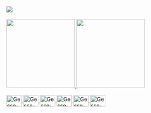 ## <img src="https://readme-typing-svg.herokuapp.com/?font=Segoe+UI&size=22&color=007d9c&center=true&width=157&height=45&lines=Hey+there++👋" />
<div>
  <a href="https://github.com/gessecarneiro">
  <img height="180em" src="https://github-readme-stats.vercel.app/api?username=gessecarneiro&show_icons=true&theme=dark&include_all_commits=true&count_private=true"/>
  <img height="180em" src="https://github-readme-stats.vercel.app/api/top-langs/?username=gessecarneiro&layout=compact&langs_count=7&theme=dark"/>
</div>
<div style="display: inline_block"><br>
  <img align="center" alt="Gesse-tux" height="30" width="40" src="https://cdn.jsdelivr.net/gh/devicons/devicon/icons/linux/linux-original.svg">
  <img align="center" alt="Gesse-docker" height="30" width="40" src="https://cdn.jsdelivr.net/gh/devicons/devicon/icons/docker/docker-original.svg">
  <img align="center" alt="Gesse-go" height="30" width="40" src="https://cdn.jsdelivr.net/gh/devicons/devicon/icons/go/go-original.svg">
  <img align="center" alt="Gesse-bash" height="30" width="40" src="https://cdn.jsdelivr.net/gh/devicons/devicon/icons/bash/bash-original.svg">
  <img align="center" alt="Gesse-aws" height="30" width="40" src="https://cdn.jsdelivr.net/gh/devicons/devicon/icons/amazonwebservices/amazonwebservices-plain-wordmark.svg" >
  <img align="center" alt="Gesse-js" height="30" width="40" src="https://cdn.jsdelivr.net/gh/devicons/devicon/icons/javascript/javascript-original.svg" />
  
  
</div>
  
  ##
